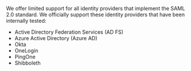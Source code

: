We offer limited support for all identity providers that implement the SAML 2.0 standard. We officially support these identity providers that have been internally tested:

- Active Directory Federation Services (AD FS)
- Azure Active Directory (Azure AD)
- Okta
- OneLogin
- PingOne
- Shibboleth
